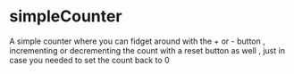 # simpleCounter
A simple counter where you can fidget around with the + or - button , incrementing or decrementing the count with a reset button as well , just in case you needed to set the count back to 0
